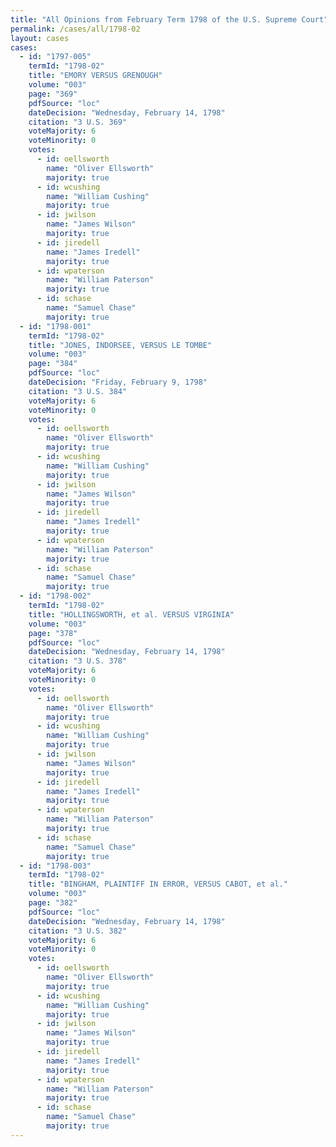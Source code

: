 ```yaml
---
title: "All Opinions from February Term 1798 of the U.S. Supreme Court"
permalink: /cases/all/1798-02
layout: cases
cases:
  - id: "1797-005"
    termId: "1798-02"
    title: "EMORY VERSUS GRENOUGH"
    volume: "003"
    page: "369"
    pdfSource: "loc"
    dateDecision: "Wednesday, February 14, 1798"
    citation: "3 U.S. 369"
    voteMajority: 6
    voteMinority: 0
    votes:
      - id: oellsworth
        name: "Oliver Ellsworth"
        majority: true
      - id: wcushing
        name: "William Cushing"
        majority: true
      - id: jwilson
        name: "James Wilson"
        majority: true
      - id: jiredell
        name: "James Iredell"
        majority: true
      - id: wpaterson
        name: "William Paterson"
        majority: true
      - id: schase
        name: "Samuel Chase"
        majority: true
  - id: "1798-001"
    termId: "1798-02"
    title: "JONES, INDORSEE, VERSUS LE TOMBE"
    volume: "003"
    page: "384"
    pdfSource: "loc"
    dateDecision: "Friday, February 9, 1798"
    citation: "3 U.S. 384"
    voteMajority: 6
    voteMinority: 0
    votes:
      - id: oellsworth
        name: "Oliver Ellsworth"
        majority: true
      - id: wcushing
        name: "William Cushing"
        majority: true
      - id: jwilson
        name: "James Wilson"
        majority: true
      - id: jiredell
        name: "James Iredell"
        majority: true
      - id: wpaterson
        name: "William Paterson"
        majority: true
      - id: schase
        name: "Samuel Chase"
        majority: true
  - id: "1798-002"
    termId: "1798-02"
    title: "HOLLINGSWORTH, et al. VERSUS VIRGINIA"
    volume: "003"
    page: "378"
    pdfSource: "loc"
    dateDecision: "Wednesday, February 14, 1798"
    citation: "3 U.S. 378"
    voteMajority: 6
    voteMinority: 0
    votes:
      - id: oellsworth
        name: "Oliver Ellsworth"
        majority: true
      - id: wcushing
        name: "William Cushing"
        majority: true
      - id: jwilson
        name: "James Wilson"
        majority: true
      - id: jiredell
        name: "James Iredell"
        majority: true
      - id: wpaterson
        name: "William Paterson"
        majority: true
      - id: schase
        name: "Samuel Chase"
        majority: true
  - id: "1798-003"
    termId: "1798-02"
    title: "BINGHAM, PLAINTIFF IN ERROR, VERSUS CABOT, et al."
    volume: "003"
    page: "382"
    pdfSource: "loc"
    dateDecision: "Wednesday, February 14, 1798"
    citation: "3 U.S. 382"
    voteMajority: 6
    voteMinority: 0
    votes:
      - id: oellsworth
        name: "Oliver Ellsworth"
        majority: true
      - id: wcushing
        name: "William Cushing"
        majority: true
      - id: jwilson
        name: "James Wilson"
        majority: true
      - id: jiredell
        name: "James Iredell"
        majority: true
      - id: wpaterson
        name: "William Paterson"
        majority: true
      - id: schase
        name: "Samuel Chase"
        majority: true
---
```

